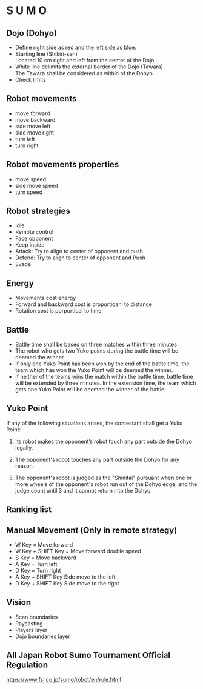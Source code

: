 # S U M O

## Dojo (Dohyo)
- Define right side as red and the left side as blue.
- Starting line (Shikiri-sen)\
Located 10 cm right and left from the center of the Dojo
- White line delimits the external border of the Dojo (Tawara)\
The Tawara shall be considered as within of the Dohyo
- Check limits

## Robot movements
- move forward
- move backward
- side move left
- side move right
- turn left
- turn right

## Robot movements properties
- move speed
- side move speed
- turn speed


## Robot strategies
- Idle
- Remote control
- Face opponent
- Keep inside
- Attack: Try to align to center of opponent and push
- Defend: Try to align to center of opponent and Push
- Evade

## Energy
- Movements cost energy
- Forward and backward cost is proportioanl to distance
- Rotation cost is porportioal to time

## Battle

- Battle time shall be based on three matches within three minutes
- The robot who gets two Yuko points during the battle time will be deemed the winner
- If only one Yuko Point has been won by the end of the battle time, the team which has won the Yuko Point will be deemed the winner.
- If neither of the teams wins the match within the battle time, battle time will be extended by three minutes. In the extension time, the team which gets one Yuko Point will be deemed the winner of the battle.

## Yuko Point
If any of the following situations arises, the contestant shall get a Yuko Point:

1. Its robot makes the opponent’s robot touch any part outside the Dohyo legally.

2. The opponent's robot touches any part outside the Dohyo for any reason.

3. The opponent's robot is judged as the "Shinitai" pursuant when one or more wheels of the opponent's robot run out of the Dohyo edge, and the judge count until 3 and it cannot return into the Dohyo.


## Ranking list




## Manual Movement (Only in remote strategy)
- W Key = Move forward 
- W Key + SHIFT Key = Move forward double speed 
- S Key = Move backward
- A Key = Turn left
- D Key = Turn right
- A Key + SHIFT Key Side move to the left
- D Key + SHIFT Key Side move to the right

## Vision
- Scan boundaries
- Raycasting
- Players layer
- Dojo boundaries layer



## All Japan Robot Sumo Tournament Official Regulation
https://www.fsi.co.jp/sumo/robot/en/rule.html







